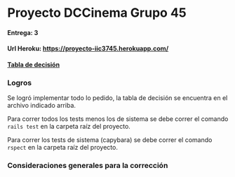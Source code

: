 # Proyecto DCCinema Grupo 45
#### Entrega: 3
#### Url Heroku: https://proyecto-iic3745.herokuapp.com/

#### [Tabla de decisión](tablaDecision.pdf)

### Logros

Se logró implementar todo lo pedido, la tabla de decisión se encuentra en el archivo indicado arriba.

Para correr todos los tests menos los de sistema se debe correr el comando `rails test` en la carpeta raíz del proyecto.

Para correr los tests de sistema (capybara) se debe correr el comando `rspect` en la carpeta raíz del proyecto.


### Consideraciones generales para la corrección


